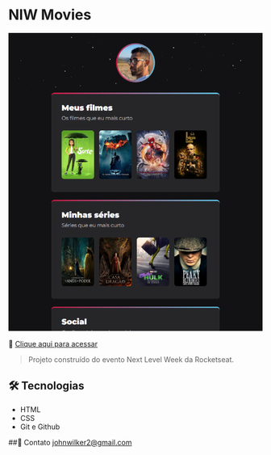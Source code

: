 # NlW Movies

![preview](./.github/preview.png)

🔗 [Clique aqui para acessar](https://johnwilker.github.io/nlw-movies)

>Projeto construído do evento Next Level Week da Rocketseat.

## 🛠️ Tecnologias

- HTML
- CSS
- Git e Github

##💛 Contato
johnwilker2@gmail.com
